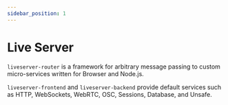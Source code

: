 ```yaml
---
sidebar_position: 1
---
```

# Live Server

`liveserver-router` is a framework for arbitrary message passing to custom micro-services written for Browser and Node.js.

`liveserver-frontend` and `liveserver-backend` provide default services such as HTTP, WebSockets, WebRTC, OSC, Sessions, Database, and Unsafe.

